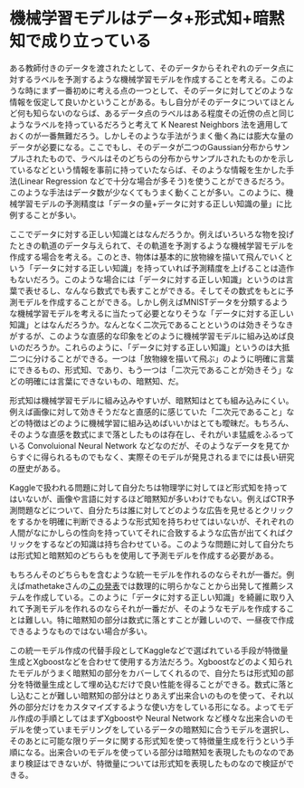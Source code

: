 # 機械学習モデルはデータ+形式知+暗黙知で成り立っている

 ある教師付きのデータを渡されたとして、そのデータからそれぞれのデータ点に対するラベルを予測するような機械学習モデルを作成することを考える。このような時にまず一番初めに考える点の一つとして、そのデータに対してどのような情報を仮定して良いかということがある。もし自分がそのデータについてほとんど何も知らないのならば、あるデータ点のラベルはある程度その近傍の点と同じようなラベルを持っているだろうと考えて K Nearest Neighbors 法を適用しておくのが一番無難だろう。しかしそのような手法がうまく働く為には膨大な量のデータが必要になる。ここでもし、そのデータが二つのGaussian分布からサンプルされたもので、ラベルはそのどちらの分布からサンプルされたものかを示しているなどという情報を事前に持っていたならば、そのような情報を生かした手法(Linear Regression などで十分な場合が多そう)を使うことができるだろう。このような手法はデータ数が少なくてもうまく動くことが多い。このように、機械学習モデルの予測精度は「データの量+データに対する正しい知識の量」に比例することが多い。

ここでデータに対する正しい知識とはなんだろうか。例えばいろいろな物を投げたときの軌道のデータ与えられて、その軌道を予測するような機械学習モデルを作成する場合を考える。このとき、物体は基本的に放物線を描いて飛んでいくという「データに対する正しい知識」を持っていれば予測精度を上げることは造作もないだろう。このような場合には「データに対する正しい知識」というのは言葉で表せるし、なんなら数式でも表すことができる。そしてその数式をもとに予測モデルを作成することができる。しかし例えばMNISTデータを分類するような機械学習モデルを考えるに当たって必要となりそうな「データに対する正しい知識」とはなんだろうか。なんとなく二次元であることというのは効きそうなきがするが、このような直感的な印象をどのように機械学習モデルに組み込めば良いのだろうか。これらのように、「データに対する正しい知識」というのは大抵二つに分けることができる。一つは「放物線を描いて飛ぶ」のように明確に言葉にできるもの、形式知、であり、もう一つは「二次元であることが効きそう」などの明確には言葉にできないもの、暗黙知、だ。

形式知は機械学習モデルに組み込みやすいが、暗黙知はとても組み込みにくい。例えば画像に対して効きそうだなと直感的に感じていた「二次元であること」などの特徴はどのように機械学習に組み込めばいいかはとても曖昧だ。もちろん、そのような直感を数式にまで落としたものは存在し、それがいま猛威をふるっている Convoluional Neural Network などなのだが、そのようなデータを見てからすぐに得られるものでもなく、実際そのモデルが発見されるまでには長い研究の歴史がある。

Kaggleで扱われる問題に対して自分たちは物理学に対してほど形式知を持ってはいないが、画像や言語に対するほど暗黙知が多いわけでもない。例えばCTR予測問題などについて、自分たちは誰に対してどのような広告を見せるとクリックをするかを明確に判断できるような形式知を持ちわせてはいないが、それぞれの人間がなにかしらの性向を持っていてそれに合致するような広告が出てくればクリックをするなどの知識は持ち合わせている。このような問題に対して自分たちは形式知と暗黙知のどちらもを使用して予測モデルを作成する必要がある。

もちろんそのどちらもを含むような統一モデルを作れるのならそれが一番だ。例えばmathetakeさんの[この発表](https://speakerdeck.com/mathetake/yusaxing-dong-falseshu-li-moteruto-gao-su-tui-jian-sisutemu)では数理的に明らかなことから出発して推薦システムを作成している。このように「データに対する正しい知識」を綺麗に取り入れて予測モデルを作れるのならそれが一番だが、そのようなモデルを作成することは難しい。特に暗黙知の部分は数式に落とすことが難しいので、一昼夜で作成できるようなものではない場合が多い。

この統一モデル作成の代替手段としてKaggleなどで選ばれている手段が特徴量生成とXgboostなどを合わせて使用する方法だろう。Xgboostなどのよく知られたモデルがうまく暗黙知の部分をカバーしてくれるので、自分たちは形式知の部分を特徴量生成として埋め込むだけで良い性能を得ることができる。数式に落とし込むことが難しい暗黙知の部分はとりあえず出来合いのものを使って、それ以外の部分だけをカスタマイズするような使い方をしている形になる。よってモデル作成の手順としてはまずXgboostや Neural Network など様々な出来合いのモデルを使っていまモデリングをしているデータの暗黙知に合うモデルを選択し、そのあとに可能な限りデータに関する形式知を使って特徴量生成を行うという手順になる。出来合いのモデルを使っている部分は暗黙知を表現したものなのであまり検証はできないが、特徴量については形式知を表現したものなので検証ができる。
